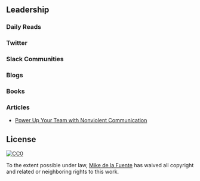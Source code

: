 ## Leadership
### Daily Reads

### Twitter

### Slack Communities

### Blogs

### Books

### Articles
- [Power Up Your Team with Nonviolent Communication](http://firstround.com/review/power-up-your-team-with-nonviolent-communication-principles/)

## License

[![CC0](https://mirrors.creativecommons.org/presskit/buttons/88x31/svg/cc-zero.svg)](https://creativecommons.org/publicdomain/zero/1.0/)

To the extent possible under law, [Mike de la Fuente](http://twitter.highfiveboom.com) has waived all copyright and related or neighboring rights to this work.
